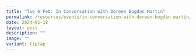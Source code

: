 ```yaml
---
title: "Tue 6 Feb: In Conversation with Doreen Bogdan Martin"
permalink: /resources/events/in-conversation-with-doreen-bogdan-martin/
date: 2024-01-18
layout: post
description: ""
image: ""
variant: tiptap
---
```

